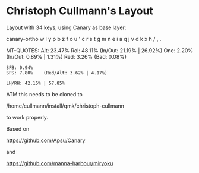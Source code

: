 # Christoph Cullmann's Layout

Layout with 34 keys, using Canary as base layer:

  canary-ortho
    w l y p b  z f o u '
    c r s t g  m n e i a
    q j v d k  x h / , .

  MT-QUOTES:
    Alt: 23.47%
    Rol: 48.11%   (In/Out: 21.19% | 26.92%)
    One:  2.20%   (In/Out:  0.89% |  1.31%)
    Red:  3.26%   (Bad:     0.08%)

    SFB: 0.94%
    SFS: 7.80%    (Red/Alt: 3.62% | 4.17%)

    LH/RH: 42.15% | 57.85%

ATM this needs to be cloned to

/home/cullmann/install/qmk/christoph-cullmann

to work properly.

Based on

https://github.com/Apsu/Canary

and

https://github.com/manna-harbour/miryoku
